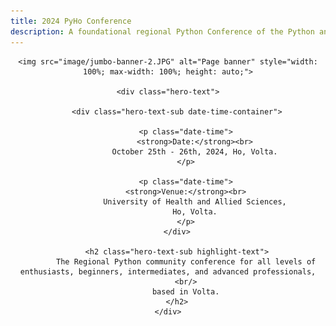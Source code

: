 ```yaml
---
title: 2024 PyHo Conference
description: A foundational regional Python Conference of the Python and developer community in Volta.
---
```


<!-- Full width banner image -->
<div style="text-align: center;">

  <!-- <img src="image/pythonhoC.png" alt="Conference Logo" style="width: 15%; position: absolute; top: 25%; left: 42%;"> -->

</div>

<!-- Centered content -->
<div style="text-align: center;">

    <img src="image/jumbo-banner-2.JPG" alt="Page banner" style="width: 100%; max-width: 100%; height: auto;">

    <div class="hero-text">

        <div class="hero-text-sub date-time-container">

            <p class="date-time">
                <strong>Date:</strong><br>
                October 25th - 26th, 2024, Ho, Volta.
            </p>

            <p class="date-time">
            <strong>Venue:</strong><br>
                University of Health and Allied Sciences,
                Ho, Volta.
            </p>
        </div>

        <h2 class="hero-text-sub highlight-text">
            The Regional Python community conference for all levels of enthusiasts, beginners, intermediates, and advanced professionals,
            <br/>
            based in Volta.
        </h2>
    </div>

</div>
